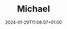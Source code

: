 ---
title: "Michael"
date: 2024-01-29T11:08:07+01:00
draft: false
image: "img/default.jpg"
weight: 1
description: Racing Team Coordination
---